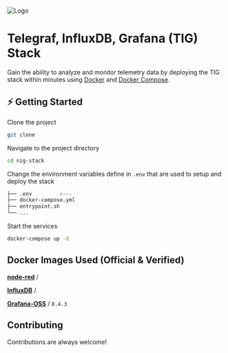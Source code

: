 
![Logo](https://user-images.githubusercontent.com/64506580/159311466-f720a877-6c76-403a-904d-134addbd6a86.png)


# Telegraf, InfluxDB, Grafana (TIG) Stack

Gain the ability to analyze and monitor telemetry data by deploying the TIG stack within minutes using [Docker](https://docs.docker.com/engine/install/) and [Docker Compose](https://docs.docker.com/compose/install/).




## ⚡️ Getting Started

Clone the project

```bash
git clone 
```

Navigate to the project directory

```bash
cd nig-stack
```

Change the environment variables define in `.env` that are used to setup and deploy the stack
```bash
├── .env         <---
├── docker-compose.yml
├── entrypoint.sh
└── ...
```

Start the services
```bash
docker-compose up -d
```
## Docker Images Used (Official & Verified)

[**node-red**](https://hub.docker.com/r/nodered/node-red) / 

[**InfluxDB**](https://hub.docker.com/_/influxdb) / 

[**Grafana-OSS**](https://hub.docker.com/r/grafana/grafana-oss) / `8.4.3`



## Contributing

Contributions are always welcome!

